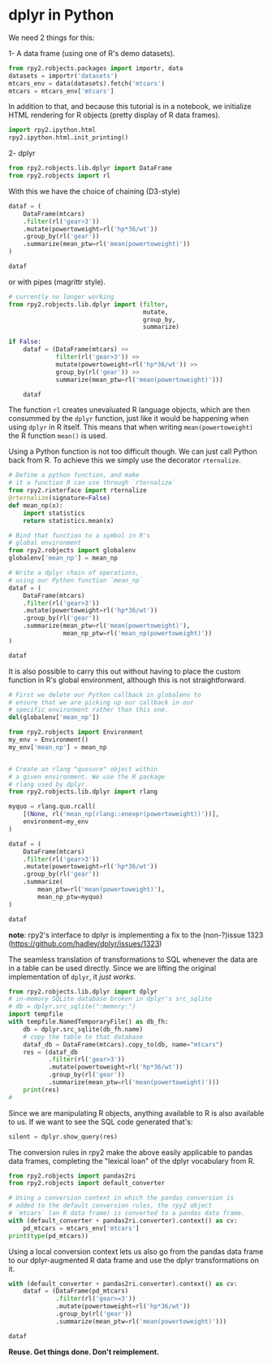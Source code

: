# dplyr in Python

We need 2 things for this:

1- A data frame (using one of R's demo datasets).

```python
from rpy2.robjects.packages import importr, data
datasets = importr('datasets')
mtcars_env = data(datasets).fetch('mtcars')
mtcars = mtcars_env['mtcars']
```

In addition to that, and because this tutorial is in a notebook,
we initialize HTML rendering for R objects (pretty display of
R data frames).

```python
import rpy2.ipython.html
rpy2.ipython.html.init_printing()
```

2- dplyr

```python
from rpy2.robjects.lib.dplyr import DataFrame
from rpy2.robjects import rl
```

With this we have the choice of chaining (D3-style)

```python
dataf = (
    DataFrame(mtcars)
    .filter(rl('gear>3'))
    .mutate(powertoweight=rl('hp*36/wt'))
    .group_by(rl('gear'))
    .summarize(mean_ptw=rl('mean(powertoweight)'))
)

dataf
```

or with pipes (magrittr style).


```python
# currently no longer working
from rpy2.robjects.lib.dplyr import (filter,
                                     mutate,
                                     group_by,
                                     summarize)

if False:
    dataf = (DataFrame(mtcars) >>
             filter(rl('gear>3')) >>
             mutate(powertoweight=rl('hp*36/wt')) >>
             group_by(rl('gear')) >>
             summarize(mean_ptw=rl('mean(powertoweight)')))

    dataf
```

The function `rl` creates unevaluated R language objects, which
are then consummed by the `dplyr` function, just like it would be
happening when using `dplyr` in R itself. This means that
when writing `mean(powertoweight)` the R function `mean()` is used.

Using a Python function is not too difficult though. We can just
call Python back from R. To achieve this we simply
use the decorator `rternalize`.

```python
# Define a python function, and make
# it a function R can use through `rternalize`
from rpy2.rinterface import rternalize
@rternalize(signature=False)
def mean_np(x):
    import statistics
    return statistics.mean(x)

# Bind that function to a symbol in R's
# global environment
from rpy2.robjects import globalenv
globalenv['mean_np'] = mean_np

# Write a dplyr chain of operations,
# using our Python function `mean_np`
dataf = (
    DataFrame(mtcars)
    .filter(rl('gear>3'))
    .mutate(powertoweight=rl('hp*36/wt'))
    .group_by(rl('gear'))
    .summarize(mean_ptw=rl('mean(powertoweight)'),
               mean_np_ptw=rl('mean_np(powertoweight)'))
)

dataf
```

It is also possible to carry this out without having to
place the custom function in R's global environment, although
this is not straightforward.

```python
# First we delete our Python callback in globalenv to
# ensure that we are picking up our callback in our
# specific environment rather than this one.
del(globalenv['mean_np'])

from rpy2.robjects import Environment
my_env = Environment()
my_env['mean_np'] = mean_np


# Create an rlang "quosure" object within
# a given environment. We use the R package
# rlang used by dplyr.
from rpy2.robjects.lib.dplyr import rlang

myquo = rlang.quo.rcall(
    [(None, rl('mean_np(rlang::enexpr(powertoweight))'))],
    environment=my_env
)

dataf = (
    DataFrame(mtcars)
    .filter(rl('gear>3'))
    .mutate(powertoweight=rl('hp*36/wt'))
    .group_by(rl('gear'))
    .summarize(
        mean_ptw=rl('mean(powertoweight)'),
        mean_np_ptw=myquo)
)

dataf
```


**note**: rpy2's interface to dplyr is implementing a fix to the (non-?)issue 1323
(https://github.com/hadley/dplyr/issues/1323)

The seamless translation of transformations to SQL whenever the
data are in a table can be used directly. Since we are lifting
the original implementation of `dplyr`, it *just works*.

```python
from rpy2.robjects.lib.dplyr import dplyr
# in-memory SQLite database broken in dplyr's src_sqlite
# db = dplyr.src_sqlite(":memory:")
import tempfile
with tempfile.NamedTemporaryFile() as db_fh:
    db = dplyr.src_sqlite(db_fh.name)
    # copy the table to that database
    dataf_db = DataFrame(mtcars).copy_to(db, name="mtcars")
    res = (dataf_db
           .filter(rl('gear>3'))
           .mutate(powertoweight=rl('hp*36/wt'))
           .group_by(rl('gear'))
           .summarize(mean_ptw=rl('mean(powertoweight)')))
    print(res)
# 
```

Since we are manipulating R objects, anything available to R is also available
to us. If we want to see the SQL code generated that's:

```python
silent = dplyr.show_query(res)
```

The conversion rules in rpy2 make the above easily applicable to pandas data frames,
completing the "lexical loan" of the dplyr vocabulary from R.


```python 
from rpy2.robjects import pandas2ri
from rpy2.robjects import default_converter

# Using a conversion context in which the pandas conversion is
# added to the default conversion rules, the rpy2 object
# `mtcars` (an R data frame) is converted to a pandas data frame.
with (default_converter + pandas2ri.converter).context() as cv:
    pd_mtcars = mtcars_env['mtcars']
print(type(pd_mtcars))
```

Using a local conversion context lets us also go from the pandas data frame
to our dplyr-augmented R data frame and use the dplyr transformations
on it.

```python
with (default_converter + pandas2ri.converter).context() as cv:
    dataf = (DataFrame(pd_mtcars)
             .filter(rl('gear>=3'))
             .mutate(powertoweight=rl('hp*36/wt'))
             .group_by(rl('gear'))
             .summarize(mean_ptw=rl('mean(powertoweight)')))

dataf
```

**Reuse. Get things done. Don't reimplement.**
